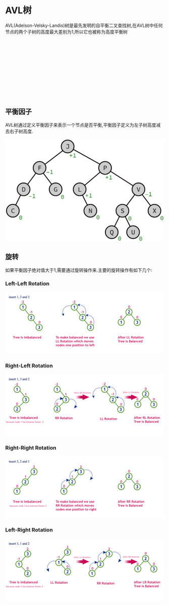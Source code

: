 # AVL树

AVL(Adelson-Velsky-Landis)树是最先发明的自平衡二叉查找树,在AVL树中任何节点的两个子树的高度最大差别为1,所以它也被称为高度平衡树

![AVL Tree](./img/avl.gif)

## 平衡因子

AVL树通过定义平衡因子来表示一个节点是否平衡,平衡因子定义为左子树高度减去右子树高度.

![AVL Tree](./img/avl.png)

## 旋转

如果平衡因子绝对值大于1,需要通过旋转操作来.主要的旋转操作有如下几个:

### Left-Left Rotation

![AVL Tree](./img/avl-ll-rotation.png)

### Right-Left Rotation

![AVL Tree](./img/avl-rl-rotation.png)

### Right-Right Rotation

![AVL Tree](./img/avl-rr-rotation.png)

### Left-Right Rotation

![AVL Tree](./img/avl-lr-rotation.png)